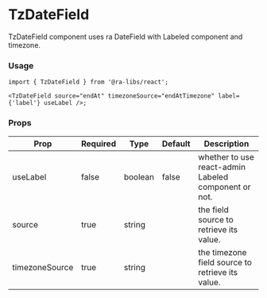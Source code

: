 # TzDateField

TzDateField component uses ra DateField with Labeled component and timezone.

### Usage

```tsx
import { TzDateField } from '@ra-libs/react';

<TzDateField source="endAt" timezoneSource="endAtTimezone" label={'label'} useLabel />;
```

### Props

| Prop           | Required | Type    | Default | Description                                          |
| -------------- | -------- | ------- | ------- | ---------------------------------------------------- |
| useLabel       | false    | boolean | false   | whether to use react-admin Labeled component or not. |
| source         | true     | string  |         | the field source to retrieve its value.              |
| timezoneSource | true     | string  |         | the timezone field source to retrieve its value.     |
